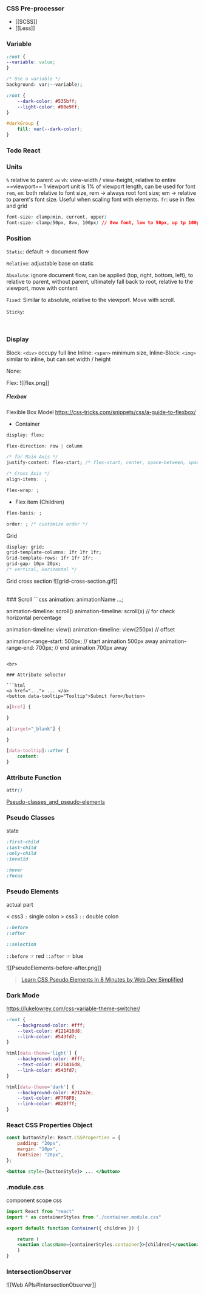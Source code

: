 ### CSS Pre-processor
- [[SCSS]]
- [[Less]]

### Variable

```css
:root {
--variable: value;
}

/* Use a variable */ 
background: var(--variable);
```

```css
:root {
	--dark-color: #535bff;
	--light-color: #80e9ff;
}

#darkGroup {
	fill: var(--dark-color);
}
```
### Todo React


### Units

`%` relative to parent
`vw` `vh`: view-width / view-height, relative to entire ==viewport==
	1 viewport unit is 1% of viewport length, can be used for font
`rem`, `em`: both relative to font size, rem -> always root font size; em -> relative to parent's font size. Useful when scaling font with elements.
`fr`: use in flex and grid

``` css
font-size: clamp(min, current, upper)
font-size: clamp(50px, 8vw, 100px) // 8vw font, low to 50px, up tp 100px
```

### Position

`Static`: default -> document flow

`Relative`: adjustable base on static

`Absolute`: ignore document flow, can be applied (top, right, bottom, left), to relative to parent, without parent, ultimately fall back to root, relative to the viewport, move with content

`Fixed`: Similar to absolute, relative to the viewport. Move with scroll.

`Sticky`:

  
<br>

### Display

Block: `<div>` occupy full line
Inline: `<span>` minimum size,
Inline-Block: `<img>` similar to inline, but can set width / height

None:

Flex:
![[flex.png]]

##### Flexbox
Flexible Box Model
https://css-tricks.com/snippets/css/a-guide-to-flexbox/


- Container
```CSS
display: flex;

flex-direction: row | column

/* for Main Axis */ 
justify-content: flex-start; /* flex-start, center, space-between, space-around */ 

/* Cross Axis */ 
align-items:  ;

flex-wrap: ;
```

- Flex item (Children)
```css
flex-basis: ;

order: ; /* customize order */
```


Grid

```CSS
display: grid;
grid-template-columns: 1fr 1fr 1fr;
Grid-template-rows: 1fr 1fr 1fr;
grid-gap: 10px 20px; 
/* vertical, Horizontal */ 
```

Grid cross section
![[grid-cross-section.gif]]

<br>
### Scroll
```css
animation: animationName ...;

animation-timeline: scroll()
animation-timeline: scroll(x) // for check horizontal percentage

animation-timeline: view()
animation-timeline: view(250px) // offset

animation-range-start: 500px; // start animation 500px away
animation-range-end: 700px; // end animation 700px away
```

<br>

### Attribute selector

```html
<a href="..."> ... </a>
<button data-tooltip="Tooltip">Submit form</button>
```

```css
a[href] {

}

a[target="_blank"] {

}

[data-tooltip]::after {
	content: 
}
```
 
### Attribute Function
```css
attr()
```

[Pseudo-classes_and_pseudo-elements](https://developer.mozilla.org/en-US/docs/Learn/CSS/Building_blocks/Selectors/Pseudo-classes_and_pseudo-elements)

### Pseudo Classes
state
```css
:first-child
:last-child
:only-child
:invalid

:hover
:focus
```

### Pseudo Elements
actual part

< css3 `:` single colon
\> css3 `::` double colon

```css
::before
::after

::selection
```

`::before` ☞ red
`::after` ☞ blue

![[PseudoElements-before-after.png]]
> [Learn CSS Pseudo Elements In 8 Minutes by Web Dev Simplified](https://youtu.be/OtBpgtqrjyo?si=c2Zo524sbyPGlbjO)

### Dark Mode

https://lukelowrey.com/css-variable-theme-switcher/

```css
:root {
    --background-color: #fff;
    --text-color: #121416d8;
    --link-color: #543fd7;
}

html[data-theme='light'] {
    --background-color: #fff;
    --text-color: #121416d8;
    --link-color: #543fd7;
}

html[data-theme='dark'] {
    --background-color: #212a2e;
    --text-color: #F7F8F8;
    --link-color: #828fff;
}
```

### React CSS Properties Object
```jsx
const buttonStyle: React.CSSProperties = {
	padding: "20px",
	margin: "10px",
	fontSize: "20px",
};

<button style={buttonStyle}> ... </button>
```

### .module.css

component scope css
```jsx
import React from "react"
import * as containerStyles from "./container.module.css"

export default function Container({ children }) {

	return (
	<section className={containerStyles.container}>{children}</section>
	)
}
```

### IntersectionObserver
![[Web APIs#IntersectionObserver]]